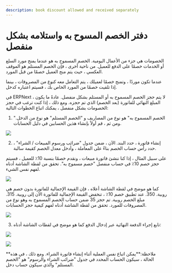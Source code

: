 ```yaml
---
description: book discount allowed and received separately
---
```


# دفتر الخصم المسوح به واستلامه بشكل منفصل

الخصومات هي جزء من الأعمال اليومية. الخصم المسموح به هو عندما يمنح مورد السلع أو الخدمات خصمًا على الدفع للعميل. من ناحية أخرى ، فإن الخصم المستلم هو الموقف العكسي ، حيث يتم منح العميل خصمًا من قبل المورد.

عندما تكون موردًا ، وتمنح خصمًا لعميلك ، يتم التعامل معه كنوع من المصروفات ، بينما إذا تلقيت خصمًا من المورد الخاص بك ، فسيتم اعتباره كدخل.

في ERPNext ، لا يتم حجز الخصم المسموح به أو المستلم بشكل منفصل. عادةً ما يكون المبلغ النهائي للفاتورة (بعد الخصم) الذي تم حجزه. ومع ذلك ، إذا كنت ترغب في حجز الخصومات بشكل منفصل ، يمكنك اتباع الخطوات التالية:

1. "الخصم المسموح به" هو نوع من المصاريف و "الخصم المستلم" هو نوع من الدخل. ومن ثم ، قم أولاً بإنشاء هذين الحسابين في دليل الحسابات.

![](https://docs.erpnext.com/files/tE7sKIX.png)

2. إنشاء فاتورة ، حدد البند. الآن ، ضمن جدول "ضرائب ورسوم المبيعات / الشراء" ، حدد رأس حساب الخصم بناءً على المعاملة ، وأدخل معدل الخصم كقيمة سالبة.

على سبيل المثال ، إذا كنا ننشئ فاتورة مبيعات ، ونقدم خصمًا بنسبة 10٪ للعميل ، فسيتم حجز خصم 10٪ في حساب منفصل "خصم مسموح به". تحقق من لقطة الشاشة أدناه لفهم نفس الشيء.

![](https://docs.erpnext.com/files/8QtX0DE.jpe)

كما هو موضح في لقطة الشاشة أعلاه ، فإن القيمة الإجمالية للفاتورة بدون خصم هي روبية. 350. عند تطبيق خصم 10٪ ، تنخفض القيمة الإجمالية للفاتورة الآن إلى روبية. 315. مبلغ الخصم روبية. تم حجز 35 ضمن حساب الخصم المسموح به وهو نوع من المصروفات للمورد. تحقق من لقطة الشاشة أدناه لفهم كيفية حجز الحسابات.

![](https://docs.erpnext.com/files/IMAGE%D9%AA202020-11-18%D9%AA2011:45:41.jpg)

3. تابع إجراء الدفعة النهائية عبر إدخال الدفع كما هو موضح في لقطات الشاشة أدناه:

![](https://docs.erpnext.com/files/18fssIO.png)

![](https://docs.erpnext.com/files/rDzKNPb.png)

\*\*ملاحظة:\*\*يمكن اتباع نفس العملية أثناء إنشاء فاتورة الشراء. ومع ذلك ، في هذه الحالة ، سيكون الحساب المحدد في جدول "ضرائب الشراء والرسوم" هو "الخصم المستلم" والذي سيكون حساب دخل.
